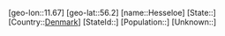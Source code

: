 ﻿---
location: [56.2,11.67]
type: City
tags:
- geo/City


SpocWebEntityId: 30927
isDeleted: false
confidential: public

---
[geo-lon::11.67]
[geo-lat::56.2]
[name::Hesseloe]
[State::]
[Country::[Denmark](geo/Continent/Europe/Denmark.md)]
[StateId::]
[Population::]
[Unknown::]

